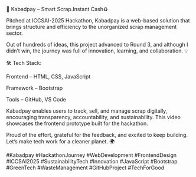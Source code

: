 🚀 Kabadpay –  Smart Scrap.Instant Cash♻️

 Pitched at ICCSAI-2025 Hackathon, Kabadpay is a web-based solution that brings structure and efficiency to the unorganized scrap management sector.

Out of hundreds of ideas, this project advanced to Round 3, and although I didn’t win, the journey was full of innovation, learning, and collaboration. 💡

🛠️ Tech Stack:

 Frontend – HTML, CSS, JavaScript

 Framework – Bootstrap

 Tools – GitHub, VS Code

Kabadpay enables users to track, sell, and manage scrap digitally, encouraging transparency, accountability, and sustainability. This video showcases the frontend prototype built for the hackathon.

Proud of the effort, grateful for the feedback, and excited to keep building. Let’s make tech work for a cleaner planet. 🌍

#Kabadpay #HackathonJourney #WebDevelopment #FrontendDesign #ICCSAI2025 #SustainabilityTech #Innovation #JavaScript #Bootstrap #GreenTech #WasteManagement #GitHubProject #TechForGood
